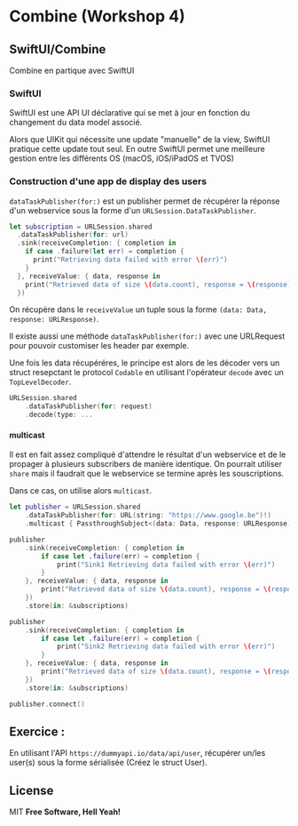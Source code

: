 # Combine (Workshop 4)

## SwiftUI/Combine

Combine en partique avec SwiftUI

### SwiftUI

SwiftUI est une API UI déclarative qui se met à jour en fonction du changement du data model associé.

Alors que UIKit qui nécessite une update "manuelle" de la view, SwiftUI pratique cette update tout seul. En outre SwiftUI permet une meilleure gestion entre les différents OS (macOS, iOS/iPadOS et TVOS)

### Construction d'une app de display des users

`dataTaskPublisher(for:)` est un publisher permet de récupérer la réponse d'un webservice sous la forme d'un `URLSession.DataTaskPublisher`.

```swift
let subscription = URLSession.shared
  .dataTaskPublisher(for: url)
  .sink(receiveCompletion: { completion in
    if case .failure(let err) = completion {
      print("Retrieving data failed with error \(err)")
    }
  }, receiveValue: { data, response in
    print("Retrieved data of size \(data.count), response = \(response)")
  })
```

On récupère dans le `receiveValue` un tuple sous la forme `(data: Data, response: URLResponse)`.

Il existe aussi une méthode `dataTaskPublisher(for:)` avec une URLRequest pour pouvoir customiser les header par exemple.

Une fois les data récupéréres, le principe est alors de les décoder vers un struct resepctant le protocol `Codable` en utilisant l'opérateur `decode` avec un `TopLevelDecoder`.

```swift
URLSession.shared
    .dataTaskPublisher(for: request)
    .decode(type: ...
```

#### multicast

Il est en fait assez compliqué d'attendre le résultat d'un webservice et de le propager à plusieurs subscribers de manière identique. On pourrait utiliser `share` mais il faudrait que le webservice se termine après les souscriptions.

Dans ce cas, on utilise alors `multicast`.

```swift
let publisher = URLSession.shared
    .dataTaskPublisher(for: URL(string: "https://www.google.be")!)
    .multicast { PassthroughSubject<(data: Data, response: URLResponse), URLError>() }

publisher
    .sink(receiveCompletion: { completion in
        if case let .failure(err) = completion {
            print("Sink1 Retrieving data failed with error \(err)")
        }
    }, receiveValue: { data, response in
        print("Retrieved data of size \(data.count), response = \(response)")
    })
    .store(in: &subscriptions)

publisher
    .sink(receiveCompletion: { completion in
        if case let .failure(err) = completion {
            print("Sink2 Retrieving data failed with error \(err)")
        }
    }, receiveValue: { data, response in
        print("Retrieved data of size \(data.count), response = \(response)")
    })
    .store(in: &subscriptions)

publisher.connect()
```

## Exercice :

En utilisant l'API `https://dummyapi.io/data/api/user`, récupérer un/les user(s) sous la forme sérialisée (Créez le struct User).

## License
MIT
**Free Software, Hell Yeah!**